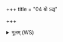 +++
title = "04 यो ऽद्य"

+++
<details><summary>मूलम् (WS)</summary>

यो ऽद्य दैव्यो वध जिघांसन् न उपायति ।  
युवं तं मित्रावरुणावस्मद्यावयतं परि ॥ ॥ ६ ॥
</details>